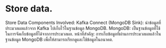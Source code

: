# Store data.

Store Data Components Involved: Kafka Connect (MongoDB Sink): นำข้อมูลที่ประมวลผลแล้วจาก Kafka ไปเก็บไว้ในฐานข้อมูล MongoDB. MongoDB: เป็นฐานข้อมูลที่ใช้ในการจัดเก็บข้อมูลที่ได้จากการประมวลผล. หน้าที่สำคัญ: การเก็บข้อมูลที่ผ่านการประมวลผลแล้วในฐานข้อมูล MongoDB เพื่อให้สามารถเรียกดูและใช้ข้อมูลในอนาคต.
